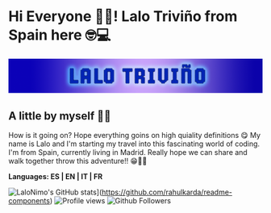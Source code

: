 # Hi Everyone ✌🏻!  Lalo Triviño from Spain here 🤓💻

![alt text](image.png)

## A little by myself 🤖📝

How is it going on? Hope everything goins on high quiality definitions 😋 
My name is Lalo and I'm starting my travel into this fascinating world of coding. 
I'm from Spain, currently living in Madrid. Really hope we can share and walk together
throw this adventure!! 😁🤟🏻

**Languages: ES | EN | IT | FR**

![LaloNimo's GitHub stats](https://github-readme-stats.vercel.app/api?username=LaloNimo)](https://github.com/rahulkarda/readme-components)
![Profile views](https://gpvc.arturio.dev/[LaloNimo])
![Github Followers](https://img.shields.io/github/followers/username?label=Followers&logo=GitHub&style=for-the-badge)


